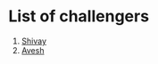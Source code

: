 # List of challengers
1. [Shivay](https://github.com/shivaylamba)
2. [Avesh](https://github.com/aveshCS)